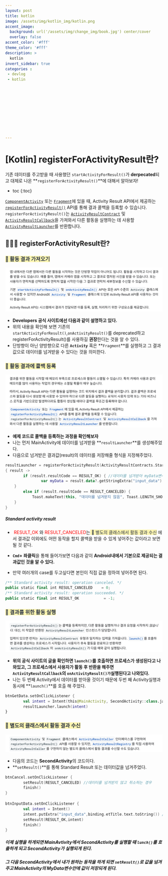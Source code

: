 ```yaml
---
layout: post
title: kotlin
image: /assets/img/kotlin_img/kotlin.png
accent_image: 
  background: url('/assets/img/change_img/book.jpg') center/cover
  overlay: false
accent_color: '#fff'
theme_color: '#fff'
description: >
  kotlin
invert_sidebar: true
categories :
 - devlog	
 - kotlin










---
```


# [Kotlin] registerForActivityResult란?

기존 데이터를 주고받을 때 사용했던 `startActivityForResult()`가 **derpecated**되고 대체로 나온 **`registerForActivityResult()`**에 대해서 알아보자!



* toc
{:toc}




[`ComponentActivity`](https://developer.android.com/reference/androidx/activity/ComponentActivity?hl=ko) 또는 [`Fragment`](https://developer.android.com/reference/androidx/fragment/app/Fragment?hl=ko)에 있을 때, Activity Result API에서 제공하는 [`registerForActivityResult()`](https://developer.android.com/reference/androidx/activity/result/ActivityResultCaller?hl=ko#public-methods_1) API를 통해 결과 콜백을 등록할 수 있습니다. `registerForActivityResult()`는 [`ActivityResultContract`](https://developer.android.com/reference/androidx/activity/result/contract/ActivityResultContract?hl=ko) 및 [`ActivityResultCallback`](https://developer.android.com/reference/androidx/activity/result/ActivityResultCallback?hl=ko)을 가져와서 다른 활동을 실행하는 데 사용할 [`ActivityResultLauncher`](https://developer.android.com/reference/androidx/activity/result/ActivityResultLauncher?hl=ko)를 반환합니다.





## 👨🏻‍💻 registerForActivityResult란?

### <span style="color: #2D3748; background-color:#fff5b1;"> 📌 활동 결과 가져오기</span>

![image-20230825194456745](../../../assets/img/blog/image-20230825200004967.png)

- **Developers 공식 사이트에선 다음과 같이 설명하고 있다.**
- 위의 내용을 확인해 보면 기존의  `startActivityForResult()`,`onActivityResult()`를 deprecated하고 registerForActivityResult()를 사용하길 **권장**한다는 것을 알 수 있다.
- 단방향이 아닌 양방향으로 다른 **`Activity`** 혹은 **`Fragment`**를 실행하고 그 결과값으로 데이터를 넘겨받을 수 있다는 것을 의미한다.



### <span style="color: #2D3748; background-color:#fff5b1;"> 📌 활동 결과에 콜백 등록</span>

![image-20230825200401227](../../../assets/img/blog/image-20230825200401227.png)

- **예제 코드로 콜백을 등록하는 과정을 확인해보자**
- 나는 먼저 MainActivity에 데이터를 넘겨받을 **`resultLauncher`**를 생성해주었다.
- 다음으로 넘겨받은 결과값(result)의 데이터를 저장해줄 형식을 지정해주었다.

```kotlin
resultLauncher = registerForActivityResult(ActivityResultContracts.StartActivityForResult()) // 런처 생성
{ result ->
		if (result.resultCode == RESULT_OK) { //데이터를 넘겨받아 myData변수에 저장해줌
				var myData = result.data?.getStringExtra("input_data").toString()      
    } 
 		else if (result.resultCode == RESULT_CANCELED) {
    		Toast.makeText(this, "데이터를 넘겨받지 않음", Toast.LENGTH_SHORT).show()
    }
}
```



##### Standard activity result

- <span style="color: Red;"> RESULT_OK </span>와 <span style="color: Red;">RESULT_CANCELED</span>는<span style="color: #2D3748; background-color:#fff5b1;"> 📌 별도의 클래스에서 활동 결과 수신</span> 에서 결과값 이외에도 어떤 동작을 할지 콜백을 받을 수 있게 넣어주는 값이라고 보면 될 것 같다.

- **`Cmd`+ 좌클릭**을 통해 들어가보면 다음과 같이 **Android내에서 기본으로 제공되는 결과값인 것을 알 수 있다.**
- 만약 여러개의 case를 두고싶다면 본인이 직접 값을 정하여 넣어주면 된다.

```kotlin
/** Standard activity result: operation canceled. */
public static final int RESULT_CANCELED    = 0;
/** Standard activity result: operation succeeded. */
public static final int RESULT_OK           = -1;
```



### <span style="color: #2D3748; background-color:#fff5b1;"> 📌 결과를 위한 활동 실행</span>

![image-20230825201351609](../../../assets/img/blog/image-20230825201351609.png)

- **위의 공식 사이트의 글을 확인하면 `launch()`를 호출하면 프로세스가 생성된다고 나와있고, 그 프로세스에서 사용자가 활동 후 반환을 해주면 `ActivityResultCallback`의 `onActivityResult()가`실행된다고 나와있다.** 
- 나는 두 번째 Activity에서 데이터를 받아올 것이기 때문에 두번 째 Activity실행과 동시에 **`launch()`**를 호출 해 주었다.

```kotlin
btnGetData.setOnClickListener {
		val intent = Intent(this@MainActivity, SecondActivity::class.java)
		resultLauncher.launch(intent)
}
```



### <span style="color: #2D3748; background-color:#fff5b1;">📌 별도의 클래스에서 활동 결과 수신</span>

![image-20230825202214855](../../../assets/img/blog/image-20230825202214855.png)

- 다음의 코드는 **SecondActivity**의 코드이다.
- **`setResult()`**를 통해 Standard Result 또는 데이터값을 넘겨주었다.

```kotlin
btnCancel.setOnClickListener {
		setResult(RESULT_CANCELED) //데이터를 넘겨받지 않고 취소하는 경우
		finish()
}

btnInputData.setOnClickListener {
		val intent = Intent()
		intent.putExtra("input_data",binding.etTitle.text.toString()) // 넘겨받을 데이터의 name값"input_data"
		setResult(RESULT_OK,intent)
		finish()
}
```



##### 이제 실행을 하게되면 MainAvtivity에서 SecondActivity를 실행할 때 `lunch()`를 호출하게 되고 SecondActivity가 실행되게 된다.

##### 그 다음 SecondActivity에서 내가 원하는 동작을 하게 되면 `setResult()`로 값을 넘겨주고 MainActivity의 MyData변수안에 값이 저장되게 된다.